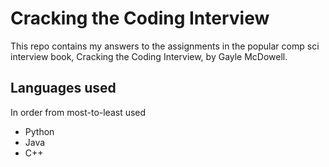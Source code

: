 # Cracking the Coding Interview

This repo contains my answers to the assignments in the popular comp sci interview book, Cracking the Coding Interview, by Gayle McDowell.

## Languages used
In order from most-to-least used
 - Python
 - Java
 - C++
